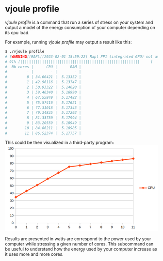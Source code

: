 # vjoule profile

*vjoule profile* is a command that run a series of stress on your system and output a model of the energy consumption of your computer depending on its cpu load.

For example, running *vjoule profile* may output a result like this:

```bash
$ ./vjoule profile
# [WARNING][RAPL][2023-02-01 15:59:22] Rapl PP1 (integrated GPU) not available.
# 91% [|||||||||||||||||||||||||||||||||||||||||||||||||||||||     ]
#  Nb cores |      CPU |      RAM |
#         - |        - |        - |
#         0 | 34.66421 |  5.13352 |
#         1 | 42.96116 |  5.13747 |
#         2 | 50.93322 |  5.14628 |
#         3 | 59.46340 |  5.16990 |
#         4 | 67.55849 |  5.17482 |
#         5 | 75.57416 |  5.17621 |
#         6 | 77.31018 |  5.17343 |
#         7 | 79.34835 |  5.17292 |
#         8 | 81.33730 |  5.17994 |
#         9 | 83.20559 |  5.18949 |
#        10 | 84.86211 |  5.18985 |
#        11 | 86.52374 |  5.17757 |
```

This could be then visualized in a third-party program:
![Visualization of the given model](../images/profile.png) 

Results are presented in watts are correspond to the power used by your computer while stressing a given number of cores. This subcommand can be useful to understand how the energy used by your computer increase as it uses more and more cores.